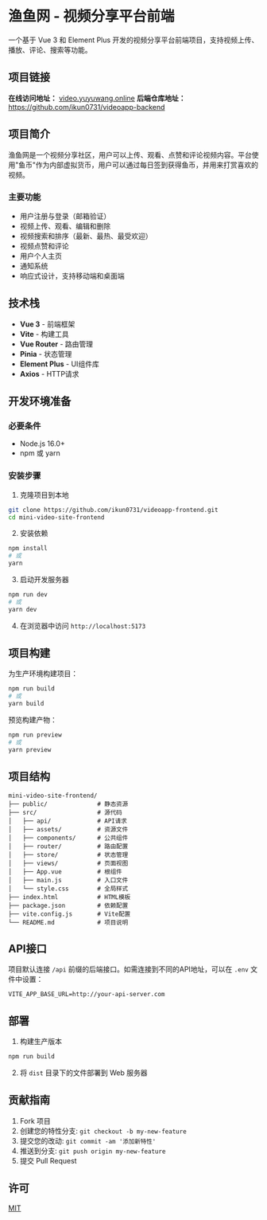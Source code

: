 # 渔鱼网 - 视频分享平台前端

一个基于 Vue 3 和 Element Plus 开发的视频分享平台前端项目，支持视频上传、播放、评论、搜索等功能。

## 项目链接

**在线访问地址：** [video.yuyuwang.online](http://video.yuyuwang.online)
**后端仓库地址：** https://github.com/ikun0731/videoapp-backend

## 项目简介

渔鱼网是一个视频分享社区，用户可以上传、观看、点赞和评论视频内容。平台使用"鱼币"作为内部虚拟货币，用户可以通过每日签到获得鱼币，并用来打赏喜欢的视频。

### 主要功能

- 用户注册与登录（邮箱验证）
- 视频上传、观看、编辑和删除
- 视频搜索和排序（最新、最热、最受欢迎）
- 视频点赞和评论
- 用户个人主页
- 通知系统
- 响应式设计，支持移动端和桌面端

## 技术栈

- **Vue 3** - 前端框架
- **Vite** - 构建工具
- **Vue Router** - 路由管理
- **Pinia** - 状态管理
- **Element Plus** - UI组件库
- **Axios** - HTTP请求

## 开发环境准备

### 必要条件

- Node.js 16.0+
- npm 或 yarn

### 安装步骤

1. 克隆项目到本地

```bash
git clone https://github.com/ikun0731/videoapp-frontend.git
cd mini-video-site-frontend
```

2. 安装依赖

```bash
npm install
# 或
yarn
```

3. 启动开发服务器

```bash
npm run dev
# 或
yarn dev
```

4. 在浏览器中访问 `http://localhost:5173`

## 项目构建

为生产环境构建项目：

```bash
npm run build
# 或
yarn build
```

预览构建产物：

```bash
npm run preview
# 或
yarn preview
```

## 项目结构

```
mini-video-site-frontend/
├── public/              # 静态资源
├── src/                 # 源代码
│   ├── api/             # API请求
│   ├── assets/          # 资源文件
│   ├── components/      # 公共组件
│   ├── router/          # 路由配置
│   ├── store/           # 状态管理
│   ├── views/           # 页面视图
│   ├── App.vue          # 根组件
│   ├── main.js          # 入口文件
│   └── style.css        # 全局样式
├── index.html           # HTML模板
├── package.json         # 依赖配置
├── vite.config.js       # Vite配置
└── README.md            # 项目说明
```

## API接口

项目默认连接 `/api` 前缀的后端接口。如需连接到不同的API地址，可以在 `.env` 文件中设置：

```
VITE_APP_BASE_URL=http://your-api-server.com
```

## 部署

1. 构建生产版本

```bash
npm run build
```

2. 将 `dist` 目录下的文件部署到 Web 服务器

## 贡献指南

1. Fork 项目
2. 创建您的特性分支: `git checkout -b my-new-feature`
3. 提交您的改动: `git commit -am '添加新特性'`
4. 推送到分支: `git push origin my-new-feature`
5. 提交 Pull Request

## 许可

[MIT](LICENSE)
